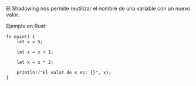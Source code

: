 El Shadowing nos permite reutilizar el nombre de una variable con un nuevo valor\.

Ejemplo en Rust:

```
fn main() { 
    let x = 5; 

    let x = x + 1; 

    let x = x * 2; 

    println!("El valor de x es: {}", x); 
}
```
